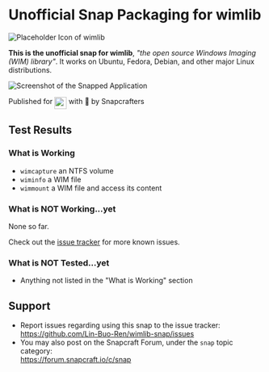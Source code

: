 # Unofficial Snap Packaging for wimlib
![Placeholder Icon of wimlib](https://cdn.rawgit.com/Lin-Buo-Ren/wimlib-snap/93be0c4a/snap/gui/icon.png "Placeholder Icon of wimlib")

**This is the unofficial snap for wimlib**, *"the open source Windows Imaging (WIM) library"*. It works on Ubuntu, Fedora, Debian, and other major Linux distributions.

<!-- Uncomment and modify this when you are provided a build status badge
[![Build Status Badge of the `wimlib` Snap](https://build.snapcraft.io/badge/Lin-Buo-Ren/wimlib-snap.svg "Build Status of the `wimlib` snap")](https://build.snapcraft.io/user/Lin-Buo-Ren/wimlib-snap)
-->

![Screenshot of the Snapped Application](https://cdn.rawgit.com/Lin-Buo-Ren/wimlib-snap/9ba674d6/snap/screenshots/wimlib-imagex-version.png "Screenshot of the Snapped Application")

Published for <img src="http://anything.codes/slack-emoji-for-techies/emoji/tux.png" align="top" width="24" /> with 💝 by Snapcrafters

<!-- Uncomment and modify this when you have published the snap to the Snap Store
## Installation
([Don't have snapd installed?](https://snapcraft.io/docs/core/install))

### In Terminal
    # Install Snap #
    sudo snap install --channel=edge --devmode wimlib
    #sudo snap install --channel=beta wimlib
    #sudo snap install wimlib
    
    # Connect the Snap to Required Interfaces #
    ## _plug_name_: Reasoning of connecting _plug_name_ ##
    sudo snap connect wimlib:_plug_name_
    
    # Connect the Snap to Optional Interfaces #
    ## _plug_name_: Reasoning of connecting _plug_name_ ##
    sudo snap connect wimlib:_plug_name_

### The Graphical Way
Browse <https://snapcraft.io/wimlib> and follow the instructions.
-->

## Test Results
### What is Working
* `wimcapture` an NTFS volume
* `wiminfo` a WIM file
* `wimmount` a WIM file and access its content

### What is NOT Working...yet 
None so far.

Check out the [issue tracker](https://github.com/Lin-Buo-Ren/wimlib-snap/issues) for more known issues.

### What is NOT Tested...yet
* Anything not listed in the "What is Working" section

## Support
* Report issues regarding using this snap to the issue tracker:  
  <https://github.com/Lin-Buo-Ren/wimlib-snap/issues>
* You may also post on the Snapcraft Forum, under the `snap` topic category:  
  <https://forum.snapcraft.io/c/snap>
